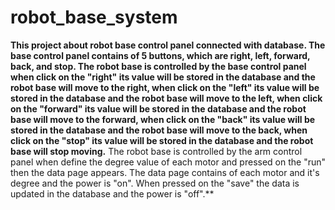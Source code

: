 # robot_base_system
**This project about robot base control panel connected with database. The base control panel contains of 5 buttons, which are right, left, forward, back, and stop. The robot base is controlled by the base control panel when click on the "right" its value will be stored in the database and the robot base will move to the right, when click on the "left" its value will be stored in the database and the robot base will move to the left, when click on the "forward" its value will be stored in the database and the robot base will move to the forward, when click on the "back" its value will be stored in the database and the robot base will move to the back, when click on the "stop" its value will be stored in the database and the robot base will stop moving.**
The robot base is controlled by the arm control panel when define the degree value of each motor and pressed on the "run" then the data page appears. The data page contains of each motor and it's degree and the power is "on". When pressed on the "save" the data is updated in the database and the power is "off".**
